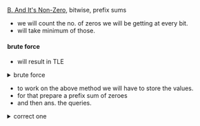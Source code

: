 [B. And It's Non-Zero](https://codeforces.com/contest/1615/problem/B), bitwise, prefix sums

- we will count the no. of zeros we will be getting at every bit.
- will take minimum of those.

#### brute force

- will result in TLE 

<details> 
<summary> brute force </summary>

```cpp
int main() {
  int t = 1;
  cin >> t;

  for (int i = 1; i <= t; i++) {
    int l, r;
    cin >> l >> r;
    int ans = r - l;

    for (int place = 0; place <= 18; place++) {
      int count = 0;
      int temp = 1 << place;
      for (int i = l; i <= r; i++) {
        count += ((i & temp) == 0);
      }
      ans = min(ans, count);
    }
    cout << ans << '\n';
  }
}
```
</details>


- to work on the above method we will have to store the values.
- for that prepare a prefix sum of zeroes
- and then ans. the queries.

<details> 
<summary> correct one </summary>

```cpp
int main() {
  vector<vector<int>> dp(32, vector<int>(2e5, 0));
  for (int place = 0; place <= 18; place++) {
    int temp = 1 << place;
    for (int i = 1; i <= 2e5; i++) {
      dp[place][i] = ((i & temp) == 0);
    }
  }

  for (int place = 0; place <= 18; place++) {
    for (int i = 2; i <= 2e5; i++) {
      dp[place][i] += dp[place][i - 1];
    }
  }

  int t = 1;
  cin >> t;

  for (int i = 1; i <= t; i++) {
    int l, r;
    cin >> l >> r;
    int ans = r - l;

    for (int i = 0; i <= 18; i++) {
      ans = min(ans, (dp[i][r] - dp[i][l - 1]));
    }

    cout << ans << '\n';
  }
}
```
</details>
